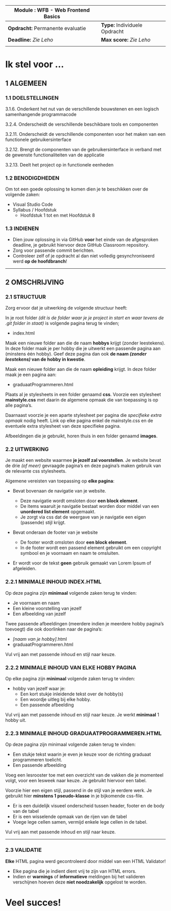 |Module : WFB - Web Frontend Basics| |
|---|---|
|**Opdracht:** Permanente evaluatie | **Type:** Individuele Opdracht |
|**Deadline:** *Zie Leho* | **Max score:** *Zie Leho* |
|||

# Ik stel voor …
## 1 ALGEMEEN
### 1.1 DOELSTELLINGEN
3.1.6. Onderkent het nut van de verschillende bouwstenen en een logisch samenhangende programmacode

3.2.4. Onderscheidt de verschillende beschikbare tools en componenten

3.2.11. Onderscheidt de verschillende componenten voor het maken van een functionele gebruikersinterface

3.2.12. Brengt de componenten van de gebruikersinterface in verband met de gewenste functionaliteiten van
de applicatie

3.2.13. Deelt het project op in functionele eenheden

### 1.2 BENODIGDHEDEN
Om tot een goede oplossing te komen dien je te beschikken over de volgende zaken:
* Visual Studio Code
* Syllabus / Hoofdstuk
    * Hoofdstuk 1 tot en met Hoofdstuk 8

### 1.3 INDIENEN
* Dien jouw oplossing in via GitHub **voor** het einde van de afgesproken deadline, je gebruikt hiervoor deze GitHub Classroom repository.
* Zorg voor passende commit berichten.
* Controleer zelf of je opdracht al dan niet volledig gesynchroniseerd werd **op de hoofdbranch**!

***

## 2 OMSCHRIJVING
### 2.1 STRUCTUUR

Zorg ervoor dat je uitwerking de volgende structuur heeft:

In je root folder *(dit is de folder waar je je project in start en waar tevens de .git folder in staat)* is volgende pagina terug
te vinden;
* index.html

Maak een nieuwe folder aan die de naam **hobbys** krijgt (zonder leestekens). In deze folder maak je per hobby die je uitwerkt een passende pagina aan (minstens één hobby). Geef deze pagina dan ook **de naam *(zonder leestekens)* van de hobby in kwestie**.

Maak een nieuwe folder aan die de naam **opleiding** krijgt. In deze folder maak je een pagina aan:
* graduaatProgrammeren.html

Plaats al je stylesheets in een folder genaamd **css**. Voorzie een stylesheet **mainstyle.css** met daarin de algemene opmaak die van toepassing is op alle pagina’s.

Daarnaast voorzie je een aparte stylesheet per pagina die *specifieke extra opmaak* nodig heeft. Link op elke pagina enkel de mainstyle.css en de eventuele extra stylesheet van deze specifieke pagina.

Afbeeldingen die je gebruikt, horen thuis in een folder genaamd **images**.

### 2.2 UITWERKING
Je maakt een website waarmee **je jezelf zal voorstellen**. Je website bevat de drie *(of meer)* gevraagde pagina’s en deze pagina’s maken gebruik van de relevante css stylesheets.

Algemene vereisten van toepassing op **elke pagina**:
* Bevat bovenaan de navigatie van je website.
    * Deze navigatie wordt omsloten door **een block element**.
    * De items waaruit je navigatie bestaat worden door middel van een **unordered list element** opgemaakt.
    * Je zorgt via css dat de weergave van je navigatie een eigen (passende) stijl krijgt.

* Bevat onderaan de footer van je website
    * De footer wordt omsloten door **een block element**.
    * In de footer wordt een passend element gebruikt om een copyright symbool en je voornaam en naam te omsluiten.

* Er wordt voor de tekst **geen** gebruik gemaakt van Lorem Ipsum of afgeleiden.

### 2.2.1 MINIMALE INHOUD INDEX.HTML
Op deze pagina zijn **minimaal** volgende zaken terug te vinden:
* Je voornaam en naam
* Een kleine voorstelling van jezelf
* Een afbeelding van jezelf

Twee passende afbeeldingen (meerdere indien je meerdere hobby pagina’s toevoegt) die ook doorlinken naar de pagina’s:
* *[naam van je hobby]*.html
* graduaatProgrammeren.html

Vul vrij aan met passende inhoud en stijl naar keuze.

### 2.2.2 MINIMALE INHOUD VAN ELKE HOBBY PAGINA
Op elke pagina zijn **minimaal** volgende zaken terug te vinden:
* hobby van jezelf waar je:
    * Een kort stukje inleidende tekst over de hobby(s)
    * Een woordje uitleg bij elke hobby.
    * Een passende afbeelding

Vul vrij aan met passende inhoud en stijl naar keuze. Je werkt **minimaal** 1 hobby uit.

### 2.2.3 MINIMALE INHOUD GRADUAATPROGRAMMEREN.HTML
Op deze pagina zijn minimaal volgende zaken terug te vinden:
* Een stukje tekst waarin je even je keuze voor de richting graduaat programmeren toelicht.
* Een passende afbeelding

Voeg een lesrooster toe met een overzicht van de vakken die je momenteel volgt, voor een lesweek naar keuze. Je gebruikt hiervoor een tabel. 

Voorzie hier een eigen stijl, passend in de stijl van je
eerdere werk. Je gebruikt hier **minstens 1 pseudo-klasse** in je bijkomende css-file.
* Er is een duidelijk visueel onderscheid tussen header, footer en de body van de tabel
* Er is een wisselende opmaak van de rijen van de tabel
* Voege lege cellen samen, vermijd enkele lege cellen in de tabel.

Vul vrij aan met passende inhoud en stijl naar keuze.

***

### 2.3 VALIDATIE
**Elke** HTML pagina werd gecontroleerd door middel van een HTML Validator!
* Elke pagina die je indient dient vrij te zijn van HTML errors.
* Indien er **warnings** of **informatieve** meldingen bij het valideren verschijnen hoeven deze **niet noodzakelijk** opgelost te worden.

# Veel succes!